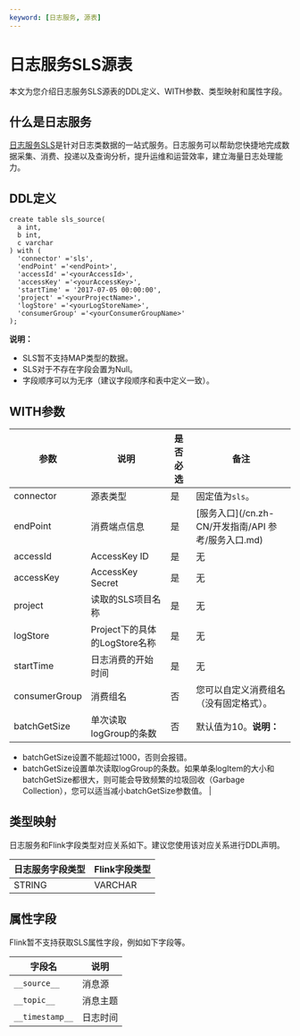 ```yaml
---
keyword: [日志服务, 源表]
---
```


# 日志服务SLS源表

本文为您介绍日志服务SLS源表的DDL定义、WITH参数、类型映射和属性字段。

## 什么是日志服务

[日志服务SLS](/cn.zh-CN/产品简介/什么是日志服务.md)是针对日志类数据的一站式服务。日志服务可以帮助您快捷地完成数据采集、消费、投递以及查询分析，提升运维和运营效率，建立海量日志处理能力。

## DDL定义

```
create table sls_source(
  a int,
  b int,
  c varchar
) with (
  'connector' ='sls',  
  'endPoint' ='<endPoint>',
  'accessId' ='<yourAccessId>',
  'accessKey' ='<yourAccessKey>',
  'startTime' = '2017-07-05 00:00:00',
  'project' ='<yourProjectName>',
  'logStore' ='<yourLogStoreName>',
  'consumerGroup' ='<yourConsumerGroupName>'
);
```

**说明：**

-   SLS暂不支持MAP类型的数据。
-   SLS对于不存在字段会置为Null。
-   字段顺序可以为无序（建议字段顺序和表中定义一致）。

## WITH参数

|参数|说明|是否必选|备注|
|--|--|----|--|
|connector|源表类型|是|固定值为`sls`。|
|endPoint|消费端点信息|是|[服务入口](/cn.zh-CN/开发指南/API 参考/服务入口.md)|
|accessId|AccessKey ID|是|无|
|accessKey|AccessKey Secret|是|无|
|project|读取的SLS项目名称|是|无|
|logStore|Project下的具体的LogStore名称|是|无|
|startTime|日志消费的开始时间|是|无|
|consumerGroup|消费组名|否|您可以自定义消费组名（没有固定格式）。|
|batchGetSize|单次读取logGroup的条数|否|默认值为10。**说明：**

-   batchGetSize设置不能超过1000，否则会报错。
-   batchGetSize设置单次读取logGroup的条数。如果单条logItem的大小和batchGetSize都很大，则可能会导致频繁的垃圾回收（Garbage Collection），您可以适当减小batchGetSize参数值。 |

## 类型映射

日志服务和Flink字段类型对应关系如下。建议您使用该对应关系进行DDL声明。

|日志服务字段类型|Flink字段类型|
|--------|---------|
|STRING|VARCHAR|

## 属性字段

Flink暂不支持获取SLS属性字段，例如如下字段等。

|字段名|说明|
|---|--|
|`__source__`|消息源|
|`__topic__`|消息主题|
|`__timestamp__`|日志时间|

